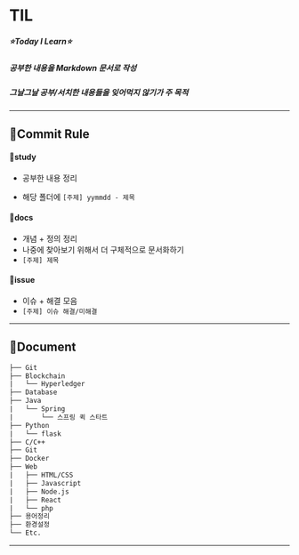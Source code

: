 # TIL 
##### ⭐Today I Learn⭐   
##### 공부한 내용을 Markdown 문서로 작성  
##### 그날그날 공부/서치한 내용들을 잊어먹지 않기가 주 목적  
  
  
---


## 🍑Commit Rule
#### 📌study

- 공부한 내용 정리

- 해당 폴더에 `[주제] yymmdd - 제목`  
  
  

#### 📌docs

- 개념 + 정의 정리
- 나중에 찾아보기 위해서 더 구체적으로 문서화하기
- `[주제] 제목`  



#### 📌issue 

- 이슈 + 해결 모음
- `[주제] 이슈 해결/미해결`  
  
---

## 🍓Document


```default
├── Git
├── Blockchain
|   └── Hyperledger
├── Database
├── Java
|   └── Spring
|       └── 스프링 퀵 스타트
├── Python
|   └── flask
├── C/C++
├── Git
├── Docker
├── Web
|   ├── HTML/CSS
|   ├── Javascript
|   ├── Node.js
|   ├── React
|   └── php
├── 용어정리
├── 환경설정
└── Etc.
```
  
  
---
